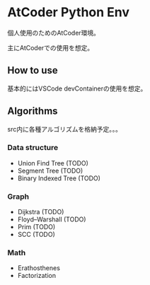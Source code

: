 # AtCoder Python Env

個人使用のためのAtCoder環境。

主にAtCoderでの使用を想定。

## How to use

基本的にはVSCode devContainerの使用を想定。

## Algorithms

src内に各種アルゴリズムを格納予定。。。

### Data structure

- Union Find Tree (TODO)
- Segment Tree (TODO)
- Binary Indexed Tree (TODO)

### Graph

- Dijkstra (TODO)
- Floyd–Warshall (TODO)
- Prim (TODO)
- SCC (TODO)

### Math

- Erathosthenes
- Factorization